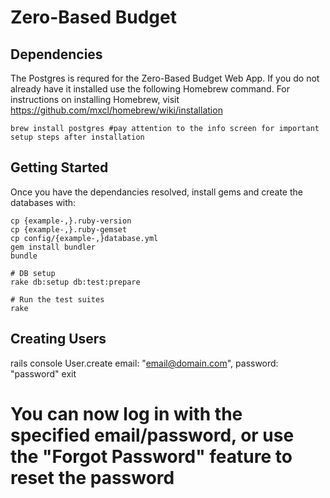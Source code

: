 # Zero-Based Budget

## Dependencies

  The Postgres is requred for the Zero-Based Budget Web App. If you do not already have it installed use the following Homebrew command. For instructions on installing Homebrew, visit <https://github.com/mxcl/homebrew/wiki/installation>

    brew install postgres #pay attention to the info screen for important setup steps after installation

## Getting Started

  Once you have the dependancies resolved, install gems and create the databases with:

    cp {example-,}.ruby-version
    cp {example-,}.ruby-gemset
    cp config/{example-,}database.yml
    gem install bundler
    bundle

    # DB setup
    rake db:setup db:test:prepare

    # Run the test suites
    rake

## Creating Users

  rails console
  User.create email: "email@domain.com", password: "password"
  exit

  # You can now log in with the specified email/password, or use the "Forgot Password" feature to reset the password
